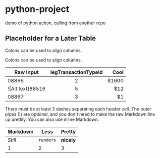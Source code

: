 # python-project
demo of python action, calling from another repo

## Placeholder for a Later Table
Colons can be used to align columns.

Colons can be used to align columns.

| Raw Input     | legTransactionTypeId | Cool  |
| ------------- |:--------------------:| -----:|
| 08866         | 2                    | $1600 |
| ![Alt text]88516         | 5                    |   $12 |
| 08867         | 3                    |    $1 |

There must be at least 3 dashes separating each header cell.
The outer pipes (|) are optional, and you don't need to make the 
raw Markdown line up prettily. You can also use inline Markdown.

Markdown | Less | Pretty
--- | --- | ---
*Still* | `renders` | **nicely**
1 | 2 | 3
